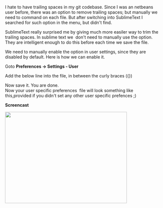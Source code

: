 I hate to have trailing spaces in my git codebase. Since I was an netbeans user before, there was an option to remove trailing spaces; but manually we need to command on each file. But after switching into SublimeText I searched for such option in the menu, but didn't find.  
  
SublimeText really surprised me by giving much more easiler way to trim the trailing spaces. In sublime text we  don't need to manually use the option. They are intelligent enough to do this before each time we save the file.  
  
We need to manually enable the option in user settings, since they are disabled by default. Here is how we can enable it.  
  
Goto **Preferences -&gt; Settings - User**  
  
Add the below line into the file, in between the curly braces ({})  
  

Now save it. You are done.  
Now your user specific preferences  file will look something like this,provided if you didn't set any other user specific prefences ;)  
  

**Screencast**  

[<img src="https://lh6.googleusercontent.com/-s3yX_46lzpM/UCNnkJZCeTI/AAAAAAAAGas/LiF2Pu1KVA0/s400/sublime-trailing-space.gif" width="400" height="300" />](https://lh6.googleusercontent.com/-s3yX_46lzpM/UCNnkJZCeTI/AAAAAAAAGas/LiF2Pu1KVA0/s800/sublime-trailing-space.gif)
